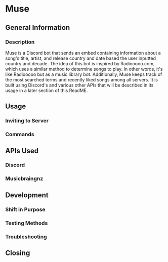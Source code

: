 # Muse

## General Information
### Description
Muse is a Discord bot that sends an embed containing information about a song's title, artist, and release country and date based the user inputted country and decade.  The idea of this bot is inspired by Radiooooo.com, which uses a similar method to determine songs to play.  In other words, it's like Radiooooo but as a music library bot.  Additionally, Muse keeps track of the most searched terms and recently liked songs among all servers.  It is built using Discord's and various other APIs that will be described in its usage in a later section of this ReadME.

## Usage
### Inviting to Server
### Commands

## APIs Used
### Discord
### Musicbraingnz

## Development 
### Shift in Purpose
### Testing Methods
### Troubleshooting

## Closing
